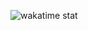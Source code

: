 ![wakatime stat](https://github-readme-stats.vercel.app/api/wakatime?username=@Arsined&theme=dark&layout=compact&border_color=000000&bg_color=101010)

